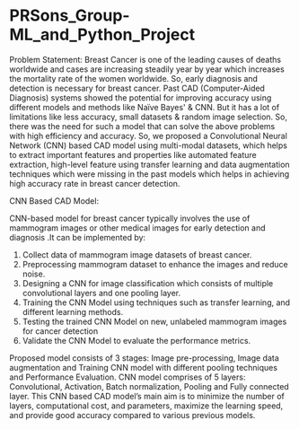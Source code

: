 # PRSons_Group-ML_and_Python_Project
 Problem Statement: Breast Cancer is one of the leading causes of deaths worldwide and cases are increasing steadily year by year which increases the mortality rate of the women worldwide. So, early diagnosis and detection is necessary for breast cancer.  Past CAD (Computer-Aided Diagnosis) systems showed the potential for improving accuracy using different models and methods like Naïve Bayes' & CNN. But it has a lot of limitations like less accuracy, small datasets & random image selection. So, there was the need for such a model that can solve the above problems with high efficiency and accuracy.  So, we proposed a Convolutional Neural Network (CNN) based CAD model using multi-modal datasets, which helps to extract important features and properties like automated feature extraction, high-level feature using transfer learning and data augmentation techniques which were missing in the past models which helps in achieving high accuracy rate in breast cancer detection.


CNN Based CAD Model:

CNN-based model for breast cancer typically involves the use of mammogram images or other medical images for early detection and diagnosis .It can be implemented by:
1. Collect data of mammogram image datasets of breast cancer.
2. Preprocessing mammogram dataset to enhance the images and reduce noise.
3. Designing a CNN for image classification which consists of multiple convolutional layers and one pooling layer.
4. Training the CNN Model using techniques such as transfer learning, and different learning methods.
5. Testing the trained CNN Model on new, unlabeled mammogram images  for cancer detection
6. Validate the CNN Model to evaluate the performance metrics.

Proposed model consists of 3 stages: Image pre-processing, Image data augmentation and Training CNN model with different pooling techniques and Performance Evaluation. CNN model comprises of 5 layers: Convolutional, Activation, Batch normalization, Pooling and Fully connected layer.
This CNN based CAD model’s main aim is to minimize the number of layers, computational cost, and parameters, maximize the learning speed, and provide good accuracy compared to various previous models.
